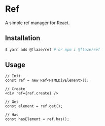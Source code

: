 # Ref
A simple ref manager for React.

## Installation
```bash
$ yarn add @flaze/ref # or npm i @flaze/ref
```

## Usage
```tsx
// Init
const ref = new Ref<HTMLDivElement>();

// Create
<div ref={ref.create} />

// Get
const element = ref.get();

// Has
const hasElement = ref.has();
```